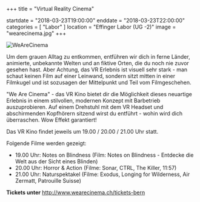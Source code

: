 +++
title = "Virtual Reality Cinema"

startdate = "2018-03-23T19:00:00"
enddate = "2018-03-23T22:00:00"
categories = [ "Labor" ]
location = "Effinger Labor (UG -2)"
image = "wearecinema.jpg"
+++

![WeAreCinema](wearecinema.jpg)

Um dem grauen Alltag zu entkommen, entführen wir dich in ferne Länder, animierte, unbekannte Welten und an fiktive Orten, die du noch nie zuvor gesehen hast. Aber Achtung, das VR Erlebnis ist visuell sehr stark - man schaut keinen Film auf einer Leinwand, sondern sitzt mitten in einer Filmkugel und ist sozusagen der Mittelpunkt und Teil vom Filmgeschehen.

"We Are Cinema" - das VR Kino bietet dir die Möglichkeit dieses neuartige Erlebnis in einem stilvollen, modernen Konzept mit Barbetrieb auszuprobieren. Auf einem Drehstuhl mit dem VR Headset und abschirmenden Kopfhörern sitzend wirst du entführt - wohin wird dich überraschen. Wow Effekt garantiert!

Das VR Kino findet jeweils um 19.00 / 20.00 / 21.00 Uhr statt.

Folgende Filme werden gezeigt:

* 19.00 Uhr: Notes on Blindness (Film: Notes on Blindness - Entdecke die Welt aus der Sicht eines Blinden)
* 20.00 Uhr: Horror & Action (Filme: Sonar, CTRL, The Killer, 11:57)
* 21.00 Uhr: Naturspektakel (Filme: Exodus, Longing for Wilderness, Air Zermatt, Patrouille Suisse)

**Tickets unter** http://www.wearecinema.ch/tickets-bern
